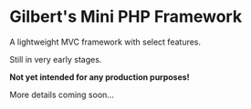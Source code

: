 # Gilbert's Mini PHP Framework

A lightweight MVC framework with select features.

Still in very early stages.

**Not yet intended for any production purposes!**

More details coming soon...
